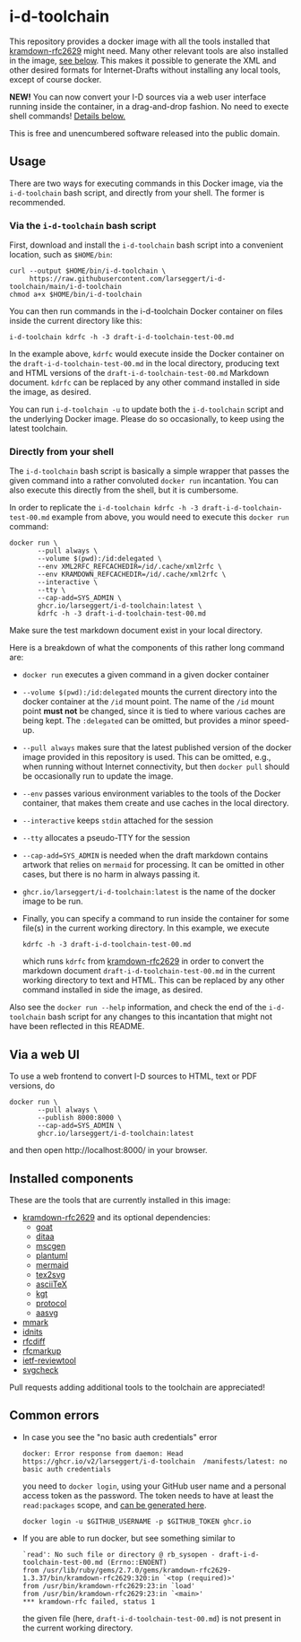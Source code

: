 # i-d-toolchain

This repository provides a docker image with all the tools installed that
[kramdown-rfc2629](https://github.com/cabo/kramdown-rfc2629) might need.
Many other relevant tools are also installed in the image,
[see below](#installed-components). This makes it possible to generate the
XML and other desired formats for Internet-Drafts without installing any
local tools, except of course docker.

**NEW!** You can now convert your I-D sources via a web user interface
running inside the container, in a drag-and-drop fashion. No need to
execte shell commands! [Details below.](#via-a-web-ui)

This is free and unencumbered software released into the public domain.

## Usage

There are two ways for executing commands in this Docker image, via the
`i-d-toolchain` bash script, and directly from your shell. The former is
recommended.

### Via the `i-d-toolchain` bash script

First, download and install the `i-d-toolchain` bash script into a convenient
location, such as `$HOME/bin`:
```shell
curl --output $HOME/bin/i-d-toolchain \
     https://raw.githubusercontent.com/larseggert/i-d-toolchain/main/i-d-toolchain
chmod a+x $HOME/bin/i-d-toolchain
```

You can then run commands in the i-d-toolchain Docker container on files inside
the current directory like this:
```shell
i-d-toolchain kdrfc -h -3 draft-i-d-toolchain-test-00.md
```

In the example above, `kdrfc` would execute inside the Docker container on the
`draft-i-d-toolchain-test-00.md` in the local directory, producing text and HTML
versions of the `draft-i-d-toolchain-test-00.md` Markdown document. `kdrfc` can
be replaced by any other command installed in side the image, as desired.

You can run `i-d-toolchain -u` to update both the `i-d-toolchain` script and the
underlying Docker image. Please do so occasionally, to keep using the latest
toolchain.

### Directly from your shell

The `i-d-toolchain` bash script is basically a simple wrapper that passes the
given command into a rather convoluted `docker run` incantation. You can also
execute this directly from the shell, but it is cumbersome.

In order to replicate the `i-d-toolchain kdrfc -h -3
draft-i-d-toolchain-test-00.md` example from above, you would need to execute
this `docker run` command:
``` shell
docker run \
       --pull always \
       --volume $(pwd):/id:delegated \
       --env XML2RFC_REFCACHEDIR=/id/.cache/xml2rfc \
       --env KRAMDOWN_REFCACHEDIR=/id/.cache/xml2rfc \
       --interactive \
       --tty \
       --cap-add=SYS_ADMIN \
       ghcr.io/larseggert/i-d-toolchain:latest \
       kdrfc -h -3 draft-i-d-toolchain-test-00.md
```

Make sure the test markdown document exist in your local directory.

Here is a breakdown of what the components of this rather long command are:

* `docker run` executes a given command in a given docker container

* `--volume $(pwd):/id:delegated` mounts the current directory into the docker
  container at the `/id` mount point. The name of the `/id` mount point **must
  not** be changed, since it is tied to where various caches are being kept. The
  `:delegated` can be omitted, but provides a minor speed-up.

* `--pull always` makes sure that the latest published version of the docker
  image provided in this repository is used. This can be omitted, e.g., when
  running without Internet connectivity, but then `docker pull` should be
  occasionally run to update the image.

* `--env` passes various environment variables to the tools of the Docker
  container, that makes them create and use caches in the local directory.

* `--interactive` keeps `stdin` attached for the session

* `--tty` allocates a pseudo-TTY for the session

* `--cap-add=SYS_ADMIN` is needed when the draft markdown contains artwork that
  relies on `mermaid` for processing. It can be omitted in other cases, but
  there is no harm in always passing it.

* `ghcr.io/larseggert/i-d-toolchain:latest` is the name of the docker image to
  be run.

* Finally, you can specify a command to run inside the container for some
  file(s) in the current working directory. In this example, we execute
  ``` shell
  kdrfc -h -3 draft-i-d-toolchain-test-00.md
  ```
  which runs `kdrfc` from
  [kramdown-rfc2629](https://github.com/cabo/kramdown-rfc2629) in order to
  convert the markdown document `draft-i-d-toolchain-test-00.md` in the current
  working directory to text and HTML. This can be replaced by any other command
  installed in side the image, as desired.

Also see the `docker run --help` information, and check the end of the
`i-d-toolchain` bash script for any changes to this incantation that might not
have been reflected in this README.

## Via a web UI

To use a web frontend to convert I-D sources to HTML, text or PDF versions, do
``` shell
docker run \
       --pull always \
       --publish 8000:8000 \
       --cap-add=SYS_ADMIN \
       ghcr.io/larseggert/i-d-toolchain:latest
```

and then open http://localhost:8000/ in your browser.

## Installed components

These are the tools that are currently installed in this image:

* [kramdown-rfc2629](https://github.com/cabo/kramdown-rfc2629) and its
  optional dependencies:
  * [goat](https://github.com/blampe/goat)
  * [ditaa](https://github.com/stathissideris/ditaa)
  * [mscgen](http://www.mcternan.me.uk/mscgen/)
  * [plantuml](https://plantuml.com)
  * [mermaid](https://github.com/mermaid-js/mermaid-cli)
  * [tex2svg](https://github.com/mathjax/mathjax-node-cli)
  * [asciiTeX](https://github.com/larseggert/asciiTeX)
  * [kgt](https://github.com/katef/kgt)
  * [protocol](https://www.luismg.com/protocol/)
  * [aasvg](https://github.com/martinthomson/aasvg)
* [mmark](https://github.com/mmarkdown/mmark)
* [idnits](https://tools.ietf.org/tools/idnits/)
* [rfcdiff](https://tools.ietf.org/tools/rfcdiff/)
* [rfcmarkup](https://tools.ietf.org/tools/rfcmarkup/)
* [ietf-reviewtool](https://github.com/larseggert/ietf-reviewtool)
* [svgcheck](https://pypi.org/project/svgcheck/)

Pull requests adding additional tools to the toolchain are appreciated!

## Common errors

* In case you see the "no basic auth credentials" error
  ```
  docker: Error response from daemon: Head https://ghcr.io/v2/larseggert/i-d-toolchain  /manifests/latest: no basic auth credentials
  ```
  you need to `docker login`, using your GitHub user name and a personal
  access token as the password. The token needs to have at least the
  `read:packages` scope, and [can be generated
  here](https://github.com/settings/tokens/new).

  ``` shell
  docker login -u $GITHUB_USERNAME -p $GITHUB_TOKEN ghcr.io
  ```

* If you are able to run docker, but see something similar to
  ```
  `read': No such file or directory @ rb_sysopen - draft-i-d-toolchain-test-00.md (Errno::ENOENT)
  from /usr/lib/ruby/gems/2.7.0/gems/kramdown-rfc2629-1.3.37/bin/kramdown-rfc2629:320:in `<top (required)>'
  from /usr/bin/kramdown-rfc2629:23:in `load'
  from /usr/bin/kramdown-rfc2629:23:in `<main>'
  *** kramdown-rfc failed, status 1
  ```
  the given file (here, `draft-i-d-toolchain-test-00.md`) is not present in the
  current working directory.

